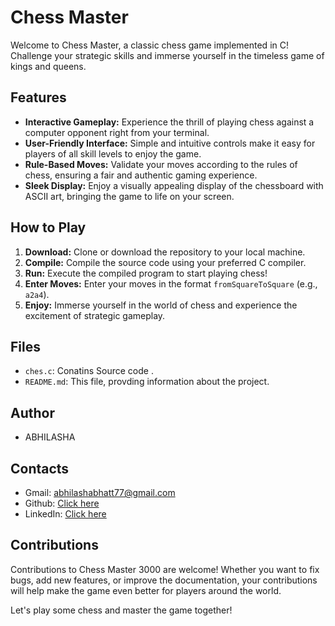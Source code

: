 # Chess Master

Welcome to Chess Master, a classic chess game implemented in C! Challenge your strategic skills and immerse yourself in the timeless game of kings and queens.

## Features

- **Interactive Gameplay:** Experience the thrill of playing chess against a computer opponent right from your terminal.
- **User-Friendly Interface:** Simple and intuitive controls make it easy for players of all skill levels to enjoy the game.
- **Rule-Based Moves:** Validate your moves according to the rules of chess, ensuring a fair and authentic gaming experience.
- **Sleek Display:** Enjoy a visually appealing display of the chessboard with ASCII art, bringing the game to life on your screen.

## How to Play

1. **Download:** Clone or download the repository to your local machine.
2. **Compile:** Compile the source code using your preferred C compiler.
3. **Run:** Execute the compiled program to start playing chess!
4. **Enter Moves:** Enter your moves in the format `fromSquareToSquare` (e.g., `a2a4`).
5. **Enjoy:** Immerse yourself in the world of chess and experience the excitement of strategic gameplay.

## Files

- `ches.c`: Conatins Source code .
- `README.md`: This file, provding information about the project.

## Author

- ABHILASHA
  
## Contacts

- Gmail: abhilashabhatt77@gmail.com
- Github: [Click here](https://github.com/Abhilasha-Bhatt)
- LinkedIn: [Click here](https://www.linkedin.com/in/abhilasha-bhatt3)

## Contributions

Contributions to Chess Master 3000 are welcome! Whether you want to fix bugs, add new features, or improve the documentation, your contributions will help make the game even better for players around the world.

Let's play some chess and master the game together!
